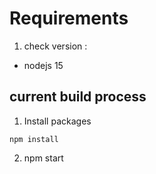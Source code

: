 # Requirements

1. check version :

- nodejs 15


## current build process

1. Install packages

```
npm install
```


2. npm start 
